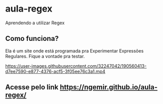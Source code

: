 # aula-regex
Aprendendo a utilizar Regex

## Como funciona?
Ela é um site onde está programada pra Experimentar Expressões Regulares. Fique a vontade pra testar.


https://user-images.githubusercontent.com/32247042/190560413-d7ee7590-e877-4376-acf5-3f05ee76c3a1.mp4



## Acesse pelo link https://ngemir.github.io/aula-regex/
